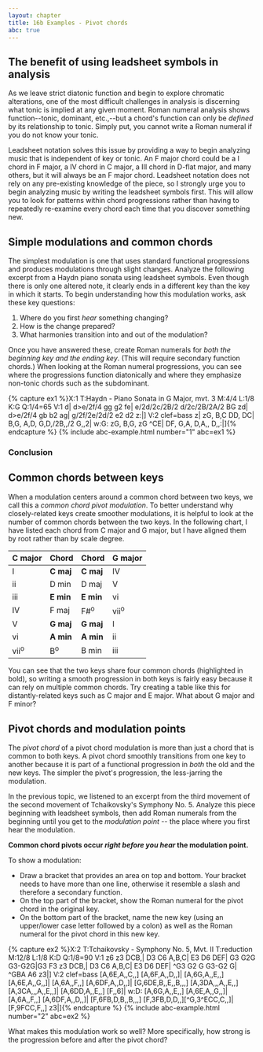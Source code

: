 ```yaml
---
layout: chapter
title: 16b Examples - Pivot chords
abc: true
---
```


## The benefit of using leadsheet symbols in analysis

As we leave strict diatonic function and begin to explore chromatic alterations, one of the most difficult challenges in analysis is discerning what tonic is implied at any given moment. Roman numeral analysis shows function--tonic, dominant, etc.,--but a chord's function can only be *defined* by its relationship to tonic. Simply put, you cannot write a Roman numeral if you do not know your tonic.

Leadsheet notation solves this issue by providing a way to begin analyzing music that is independent of key or tonic. An F major chord could be a I chord in F major, a IV chord in C major, a III chord in D-flat major, and many others, but it will always be an F major chord. Leadsheet notation does not rely on any pre-existing knowledge of the piece, so I strongly urge you to begin analyzing music by writing the leadsheet symbols first. This will allow you to look for patterns within chord progressions rather than having to repeatedly re-examine every chord each time that you discover something new.

## Simple modulations and common chords

The simplest modulation is one that uses standard functional progressions and produces modulations through slight changes. Analyze the following excerpt from a Haydn piano sonata using leadsheet symbols. Even though there is only one altered note, it clearly ends in a different key than the key in which it starts. To begin understanding how this modulation works, ask these key questions:
1. Where do you first *hear* something changing?
2. How is the change prepared?
3. What harmonies transition into and out of the modulation? 

Once you have answered these, create Roman numerals for *both the beginning key and the ending key*. (This will require secondary function chords.) When looking at the Roman numeral progressions, you can see where the progressions function diatonically and where they emphasize non-tonic chords such as the subdominant.

{% capture ex1 %}X:1
T:Haydn - Piano Sonata in G Major, mvt. 3
M:4/4
L:1/8
K:G
Q:1/4=65
V:1
d| d>e/2f/4 gg g2 fe| e/2d/2c/2B/2 d/2c/2B/2A/2 BG zd|
d>e/2f/4 gb b2 ag| g/2f/2e/2d/2 e2 d2 z:|]
V:2 clef=bass
z| zG, B,C DD, DC| B,G, A,D, G,D,/2B,,/2 G,,2|
w:G:
zG, B,G, zG ^CE| DF, G,A, D,A,, D,,:|]{% endcapture %}
{% include abc-example.html number="1" abc=ex1 %}

### Conclusion



## Common chords between keys

When a modulation centers around a common chord between two keys, we call this a *common chord pivot modulation*. To better understand why closely-related keys create smoother modulations, it is helpful to look at the number of common chords between the two keys. In the following chart, I have listed each chord from C major and G major, but I have aligned them by root rather than by scale degree.

C major | Chord | Chord | G major
 --- | --- | --- | ---
 I | **C maj** | **C maj** | IV
 ii | D min | D maj | V
 iii | **E min** | **E min** | vi
 IV | F maj | F#<sup>o</sup> | vii<sup>o</sup>
 V | **G maj** | **G maj** | I
 vi | **A min** | **A min** | ii
 vii<sup>o</sup> | B<sup>o</sup> | B min | iii

You can see that the two keys share four common chords (highlighted in bold), so writing a smooth progression in both keys is fairly easy because it can rely on multiple common chords. Try creating a table like this for distantly-related keys such as C major and E major. What about G major and F minor?

## Pivot chords and modulation points

The *pivot chord* of a pivot chord modulation is more than just a chord that is common to both keys. A pivot chord smoothly transitions from one key to another because it is part of a functional progression in *both* the old and the new keys. The simpler the pivot's progression, the less-jarring the modulation.

In the previous topic, we listened to an excerpt from the third movement of the second movement of Tchaikovsky's Symphony No. 5. Analyze this piece beginning with leadsheet symbols, then add Roman numerals from the beginning until you get to the *modulation point* -- the place where you first hear the modulation. 

**Common chord pivots occur *right before you hear* the modulation point.** 

To show a modulation:
- Draw a bracket that provides an area on top and bottom. Your bracket needs to have more than one line, otherwise it resemble a slash and therefore a secondary function.
- On the top part of the bracket, show the Roman numeral for the pivot chord in the original key.
- On the bottom part of the bracket, name the new key (using an upper/lower case letter followed by a colon) as well as the Roman numeral for the pivot chord in this new key. 

{% capture ex2 %}X:2
T:Tchaikovsky - Symphony No. 5, Mvt. II
T:reduction
M:12/8
L:1/8
K:D
Q:1/8=90
V:1
z6 z3 DCB,| D3 C6 A,B,C| E3 D6 DEF| G3 G2G G3-G2G|G3 F3 z3 DCB,|
D3 C6 A,B,C| E3 D6 DEF| ^G3 G2 G G3-G2 G| ^GBA A6 z3|]
V:2 clef=bass
[A,6E,A,,C,,] [A,6F,A,,D,,]| [A,6G,A,,E,,] [A,6E,A,,G,,]| [A,6A,,F,,] [A,6DF,A,,D,,]| [G,6DE,B,,E,,B,,,] [A,3DA,,,A,,E,,][A,3CA,,,A,,E,,]| [A,6DD,A,,E,,] [F,,6]|
w:D:
[A,6G,A,,E,,] [A,6E,A,,G,,]| [A,6A,,F,,] [A,6DF,A,,D,,]| [F,6FB,D,B,,B,,,] [F,3FB,D,D,,][^G,3^ECC,C,,]| [F,9FCC,F,,] z3|]{% endcapture %}
{% include abc-example.html number="2" abc=ex2 %}

What makes this modulation work so well? More specifically, how strong is the progression before and after the pivot chord?